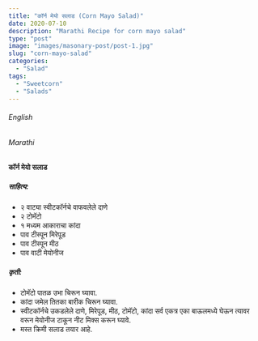 ```yaml
---
title: "कॉर्न मेयो सलाड (Corn Mayo Salad)"
date: 2020-07-10
description: "Marathi Recipe for corn mayo salad"
type: "post"
image: "images/masonary-post/post-1.jpg"
slug: "corn-mayo-salad"
categories: 
  - "Salad"
tags:
  - "Sweetcorn"
  - "Salads"
---
```


###### English






###### Marathi


#### कॉर्न मेयो सलाड


##### साहित्य:

- २ वाट्या स्वीटकॉर्नचे वाफवलेले दाणे 
- २ टोमॅटो 
- १ मध्यम आकाराचा कांदा 
- पाव टीस्पून मिरेपूड 
- पाव टीस्पून मीठ 
- पाव वाटी मेयोनीज 


##### कृती: 


- टोमॅटो पातळ उभा चिरून घ्यावा. 
- कांदा जमेल तितका बारीक चिरून घ्यावा. 
- स्वीटकॉर्नचे उकडलेले दाणे, मिरेपूड, मीठ, टोमॅटो, कांदा सर्व एकत्र एका बाऊलमध्ये घेऊन त्यावर वरून मेयोनीज टाकून नीट मिक्स करून घ्यावे. 
- मस्त क्रिमी सलाड तयार आहे. 
